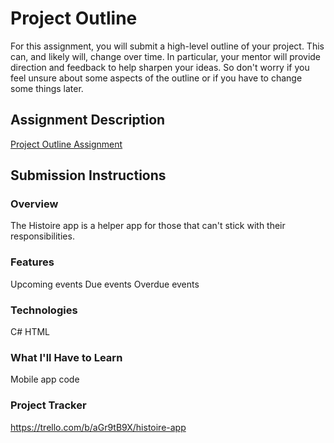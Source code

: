 # Project Outline
For this assignment, you will submit a high-level outline of your project. This can, and likely will, change over time. In particular, your mentor will provide direction and feedback to help sharpen your ideas. So don't worry if you feel unsure about some aspects of the outline or if you have to change some things later.

## Assignment Description
[Project Outline Assignment](https://education.launchcode.org/liftoff/modules/assignments/project-outline)

## Submission Instructions

### Overview
The Histoire app is a helper app for those that can't stick with their responsibilities.
### Features
Upcoming events
Due events
Overdue events
### Technologies
C#
HTML
### What I'll Have to Learn
Mobile app code
### Project Tracker
https://trello.com/b/aGr9tB9X/histoire-app
